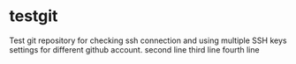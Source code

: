# testgit
Test git repository for checking ssh connection and using multiple SSH keys settings for different github account.
second line
third line
fourth line